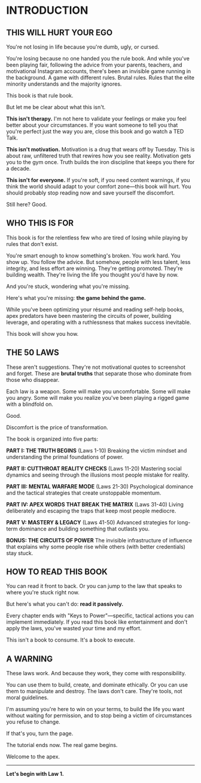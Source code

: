 # INTRODUCTION
## THIS WILL HURT YOUR EGO

You're not losing in life because you're dumb, ugly, or cursed.

You're losing because no one handed you the rule book. And while you've been playing fair, following the advice from your parents, teachers, and motivational Instagram accounts, there's been an invisible game running in the background. A game with different rules. Brutal rules. Rules that the elite minority understands and the majority ignores.

This book is that rule book.

But let me be clear about what this isn't.

**This isn't therapy.** I'm not here to validate your feelings or make you feel better about your circumstances. If you want someone to tell you that you're perfect just the way you are, close this book and go watch a TED Talk.

**This isn't motivation.** Motivation is a drug that wears off by Tuesday. This is about raw, unfiltered truth that rewires how you see reality. Motivation gets you to the gym once. Truth builds the iron discipline that keeps you there for a decade.

**This isn't for everyone.** If you're soft, if you need content warnings, if you think the world should adapt to your comfort zone—this book will hurt. You should probably stop reading now and save yourself the discomfort.

Still here? Good.

## WHO THIS IS FOR

This book is for the relentless few who are tired of losing while playing by rules that don't exist.

You're smart enough to know something's broken. You work hard. You show up. You follow the advice. But somehow, people with less talent, less integrity, and less effort are winning. They're getting promoted. They're building wealth. They're living the life you thought you'd have by now.

And you're stuck, wondering what you're missing.

Here's what you're missing: **the game behind the game.**

While you've been optimizing your résumé and reading self-help books, apex predators have been mastering the circuits of power, building leverage, and operating with a ruthlessness that makes success inevitable.

This book will show you how.

## THE 50 LAWS

These aren't suggestions. They're not motivational quotes to screenshot and forget. These are **brutal truths** that separate those who dominate from those who disappear.

Each law is a weapon. Some will make you uncomfortable. Some will make you angry. Some will make you realize you've been playing a rigged game with a blindfold on.

Good.

Discomfort is the price of transformation.

The book is organized into five parts:

**PART I: THE TRUTH BEGINS** (Laws 1-10)
Breaking the victim mindset and understanding the primal foundations of power.

**PART II: CUTTHROAT REALITY CHECKS** (Laws 11-20)
Mastering social dynamics and seeing through the illusions most people mistake for reality.

**PART III: MENTAL WARFARE MODE** (Laws 21-30)
Psychological dominance and the tactical strategies that create unstoppable momentum.

**PART IV: APEX WORDS THAT BREAK THE MATRIX** (Laws 31-40)
Living deliberately and escaping the traps that keep most people mediocre.

**PART V: MASTERY & LEGACY** (Laws 41-50)
Advanced strategies for long-term dominance and building something that outlasts you.

**BONUS: THE CIRCUITS OF POWER**
The invisible infrastructure of influence that explains why some people rise while others (with better credentials) stay stuck.

## HOW TO READ THIS BOOK

You can read it front to back. Or you can jump to the law that speaks to where you're stuck right now.

But here's what you can't do: **read it passively.**

Every chapter ends with "Keys to Power"—specific, tactical actions you can implement immediately. If you read this book like entertainment and don't apply the laws, you've wasted your time and my effort.

This isn't a book to consume. It's a book to execute.

## A WARNING

These laws work. And because they work, they come with responsibility.

You can use them to build, create, and dominate ethically. Or you can use them to manipulate and destroy. The laws don't care. They're tools, not moral guidelines.

I'm assuming you're here to win on your terms, to build the life you want without waiting for permission, and to stop being a victim of circumstances you refuse to change.

If that's you, turn the page.

The tutorial ends now. The real game begins.

Welcome to the apex.

---

**Let's begin with Law 1.**
